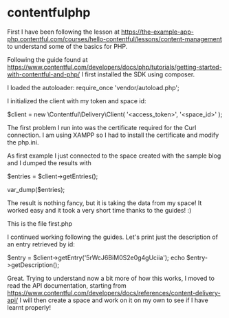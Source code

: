 # contentfulphp

First I have been following the lesson at https://the-example-app-php.contentful.com/courses/hello-contentful/lessons/content-management to understand some of the basics for PHP.

Following the guide found at https://www.contentful.com/developers/docs/php/tutorials/getting-started-with-contentful-and-php/ I first installed the SDK using composer.

I loaded the autoloader:
require_once 'vendor/autoload.php';

I initialized the client with my token and space id: 

$client = new \Contentful\Delivery\Client(
    '<access_token>',
    '<space_id>'
);

The first problem I run into was the certificate required for the Curl connection.
I am using XAMPP so I had to install the certificate and modify the php.ini.

As first example I just connected to the space created with the sample blog and I dumped the results with 

$entries = $client->getEntries();

var_dump($entries);

The result is nothing fancy, but it is taking the data from my space!
It worked easy and it took a very short time thanks to the guides! :)

This is the file first.php 

I continued working following the guides.
Let's print just the description of an entry retrieved by id:

$entry = $client->getEntry('5rWcJ6BiM0S2e0g4gUciia');
echo $entry->getDescription();

Great.
Trying to understand now a bit more of how this works, I moved to read the API documentation, starting from https://www.contentful.com/developers/docs/references/content-delivery-api/ 
I will then create a space and work on it on my own to see if I have learnt properly!





